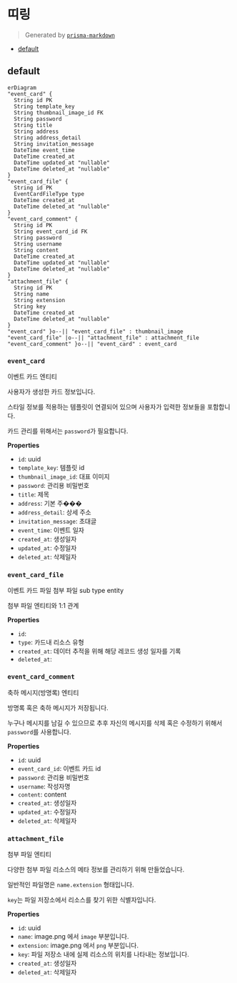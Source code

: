# 띠링

> Generated by [`prisma-markdown`](https://github.com/samchon/prisma-markdown)

- [default](#default)

## default

```mermaid
erDiagram
"event_card" {
  String id PK
  String template_key
  String thumbnail_image_id FK
  String password
  String title
  String address
  String address_detail
  String invitation_message
  DateTime event_time
  DateTime created_at
  DateTime updated_at "nullable"
  DateTime deleted_at "nullable"
}
"event_card_file" {
  String id PK
  EventCardFileType type
  DateTime created_at
  DateTime deleted_at "nullable"
}
"event_card_comment" {
  String id PK
  String event_card_id FK
  String password
  String username
  String content
  DateTime created_at
  DateTime updated_at "nullable"
  DateTime deleted_at "nullable"
}
"attachment_file" {
  String id PK
  String name
  String extension
  String key
  DateTime created_at
  DateTime deleted_at "nullable"
}
"event_card" }o--|| "event_card_file" : thumbnail_image
"event_card_file" |o--|| "attachment_file" : attachment_file
"event_card_comment" }o--|| "event_card" : event_card
```

### `event_card`

이벤트 카드 엔티티

사용자가 생성한 카드 정보입니다.

스타일 정보를 적용하는 템플릿이 연결되어 있으며 사용자가 입력한 정보들을 포함합니다.

카드 관리를 위해서는 `password`가 필요합니다.

**Properties**

- `id`: uuid
- `template_key`: 템플릿 id
- `thumbnail_image_id`: 대표 이미지
- `password`: 관리용 비밀번호
- `title`: 제목
- `address`: 기본 주���
- `address_detail`: 상세 주소
- `invitation_message`: 초대글
- `event_time`: 이벤트 일자
- `created_at`: 생성일자
- `updated_at`: 수정일자
- `deleted_at`: 삭제일자

### `event_card_file`

이벤트 카드 파일 첨부 파일 sub type entity

첨부 파일 엔티티와 1:1 관계

**Properties**

- `id`:
- `type`: 카드내 리소스 유형
- `created_at`: 데이터 추적을 위해 해당 레코드 생성 일자를 기록
- `deleted_at`:

### `event_card_comment`

축하 메시지(방명록) 엔티티

방명록 혹은 축하 메시지가 저장됩니다.

누구나 메시지를 남길 수 있으므로 추후 자신의 메시지를 삭제 혹은 수정하기 위해서 `password`를 사용합니다.

**Properties**

- `id`: uuid
- `event_card_id`: 이벤트 카드 id
- `password`: 관리용 비밀번호
- `username`: 작성자명
- `content`: content
- `created_at`: 생성일자
- `updated_at`: 수정일자
- `deleted_at`: 삭제일자

### `attachment_file`

첨부 파일 엔티티

다양한 첨부 파일 리소스의 메타 정보를 관리하기 위해 만들었습니다.

일반적인 파일명은 `name.extension` 형태입니다.

`key`는 파일 저장소에서 리소스를 찾기 위한 식별자입니다.

**Properties**

- `id`: uuid
- `name`: image.png 에서 `image` 부분입니다.
- `extension`: image.png 에서 `png` 부분입니다.
- `key`: 파일 저장소 내에 실제 리소스의 위치를 나타내는 정보입니다.
- `created_at`: 생성일자
- `deleted_at`: 삭제일자
